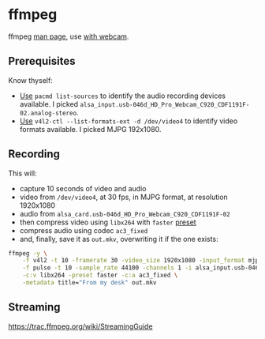 # ffmpeg

ffmpeg [man page](https://manpages.org/ffmpeg),
use [with webcam](https://trac.ffmpeg.org/wiki/Capture/Webcam).

## Prerequisites

Know thyself:

* [Use](/hardware/usb-audio.html) `pacmd list-sources` to identify the audio
recording devices available.
I picked `alsa_input.usb-046d_HD_Pro_Webcam_C920_CDF1191F-02.analog-stereo`.
* [Use](/hardware/usb-video.html) `v4l2-ctl --list-formats-ext -d /dev/video4` to
identify video formats available.  I picked MJPG 192x1080.

## Recording

This will:

* capture 10 seconds of video and audio
* video from `/dev/video4`, at 30 fps, in MJPG format, at resolution 1920x1080
* audio from `alsa_card.usb-046d_HD_Pro_Webcam_C920_CDF1191F-02`
* then compress video using `libx264` with `faster`
[preset](http://www.chaneru.com/Roku/HLS/X264_Settings.htm)
* compress audio using codec `ac3_fixed`
* and, finally, save it as `out.mkv`, overwriting it if the one exists:

```sh
ffmpeg -y \
    -f v4l2 -t 10 -framerate 30 -video_size 1920x1080 -input_format mjpeg -i /dev/video4 \
    -f pulse -t 10 -sample_rate 44100 -channels 1 -i alsa_input.usb-046d_HD_Pro_Webcam_C920_CDF1191F-02.analog-stereo \
    -c:v libx264 -preset faster -c:a ac3_fixed \
    -metadata title="From my desk" out.mkv
```

## Streaming

https://trac.ffmpeg.org/wiki/StreamingGuide
